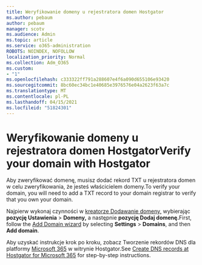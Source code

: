 ```yaml
---
title: Weryfikowanie domeny u rejestratora domen Hostgator
ms.author: pebaum
author: pebaum
manager: scotv
ms.audience: Admin
ms.topic: article
ms.service: o365-administration
ROBOTS: NOINDEX, NOFOLLOW
localization_priority: Normal
ms.collection: Adm_O365
ms.custom:
- "1"
ms.openlocfilehash: c333322ff791a288607e4f6a090d655106e93420
ms.sourcegitcommit: 8bc60ec34bc1e40685e3976576e04a2623f63a7c
ms.translationtype: MT
ms.contentlocale: pl-PL
ms.lasthandoff: 04/15/2021
ms.locfileid: "51824301"
---
```

# <a name="verify-your-domain-with-hostgator"></a><span data-ttu-id="8261c-102">Weryfikowanie domeny u rejestratora domen Hostgator</span><span class="sxs-lookup"><span data-stu-id="8261c-102">Verify your domain with Hostgator</span></span>

<span data-ttu-id="8261c-103">Aby zweryfikować domenę, musisz dodać rekord TXT u rejestratora domen w celu zweryfikowania, że jesteś właścicielem domeny.</span><span class="sxs-lookup"><span data-stu-id="8261c-103">To verify your domain, you will need to add a TXT record to your domain registrar to verify that you own your domain.</span></span> 

<span data-ttu-id="8261c-104">Najpierw wykonaj czynności w [kreatorze Dodawanie domeny,](https://admin.microsoft.com/Adminportal#/Domains) wybierając **pozycję Ustawienia** \> **Domeny,** a następnie **pozycję Dodaj domenę.**</span><span class="sxs-lookup"><span data-stu-id="8261c-104">First, follow the [Add Domain wizard](https://admin.microsoft.com/Adminportal#/Domains) by selecting **Settings** \> **Domains**, and then **Add domain**.</span></span>
  
<span data-ttu-id="8261c-105">Aby uzyskać instrukcje krok po kroku, zobacz Tworzenie rekordów DNS dla platformy [Microsoft 365](https://docs.microsoft.com/microsoft-365/admin/dns/create-dns-records-at-hostgator) w witrynie Hostgator.</span><span class="sxs-lookup"><span data-stu-id="8261c-105">See [Create DNS records at Hostgator for Microsoft 365](https://docs.microsoft.com/microsoft-365/admin/dns/create-dns-records-at-hostgator) for step-by-step instructions.</span></span>